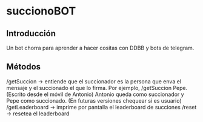 # succionoBOT
## Introducción
Un bot chorra para aprender a hacer cositas con DDBB y bots de telegram.
## Métodos
/getSuccion -> entiende que el succionador es la persona que enva el mensaje y el succionado el que lo firma. Por ejemplo, /getSuccion Pepe. (Escrito desde el móvil de Antonio) Antonio queda como succionador y Pepe como succionado. (En futuras versiones chequear si es usuario)
/getLeaderboard -> imprime por pantalla el leaderboard de succiones
/reset -> resetea el leaderboard
